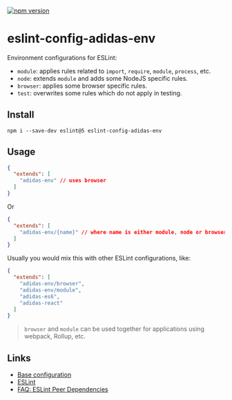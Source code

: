 [![npm version](https://badge.fury.io/js/eslint-config-adidas-env.svg)](https://npmjs.com/package/eslint-config-adidas-env)

# eslint-config-adidas-env

Environment configurations for ESLint:

- `module`: applies rules related to `import`, `require`, `module`, `process`, etc.
- `node`: extends `module` and adds some NodeJS specific rules.
- `browser`: applies some browser specific rules.
- `test`: overwrites some rules which do not apply in testing.

## Install

```
npm i --save-dev eslint@5 eslint-config-adidas-env
```

## Usage

```json
{
  "extends": [
    "adidas-env" // uses browser
  ]
}
```

Or

```json
{
  "extends": [
    "adidas-env/{name}" // where name is either module, node or browser
  ]
}
```

Usually you would mix this with other ESLint configurations, like:

```json
{
  "extends": [
    "adidas-env/browser",
    "adidas-env/module",
    "adidas-es6",
    "adidas-react"
  ]
}
```

> `browser` and `module` can be used together for applications using webpack, Rollup, etc.

## Links

- [Base configuration](https://tools.adidas-group.com/bitbucket/projects/BWRNPM/repos/pea-linter-configs/browse/packages/eslint-config-es5)
- [ESLint](https://eslint.org/)
- [FAQ: ESLint Peer Dependencies](../../CHANGELOG.md#ESLint-Peer-Dependencies)
